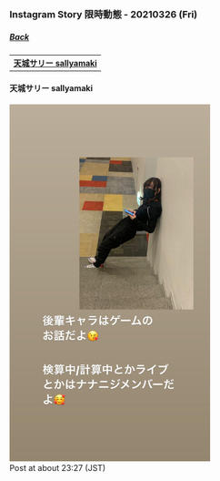### Instagram Story 限時動態 - 20210326 (Fri)
##### [Back](../../IGstory_List.md)

<table>
<tr>
<th><a href="#sallyamaki">天城サリー sallyamaki</a></th>
</tr>
</table>

<a name="sallyamaki"></a>
#### 天城サリー sallyamaki

<img src="../../../../../Album/Instagram/IGstory/Mar2021/20210326/20210326_sallyamaki_1.JPEG" width="70%"><br>
Post at about 23:27 (JST)<br>
